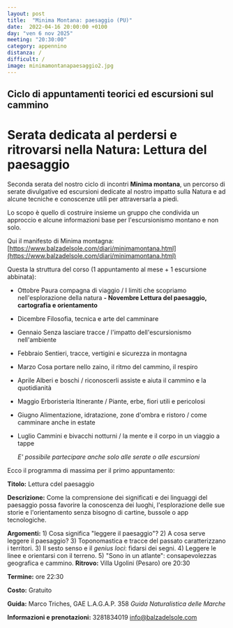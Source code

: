 ```yaml
---
layout: post
title:  "Minima Montana: paesaggio (PU)"
date:  2022-04-16 20:00:00 +0100
day: "ven 6 nov 2025"
meeting: "20:30:00"
category: appennino
distanza: /
difficult: /
image: minimamontanapaesaggio2.jpg
---
```


## Ciclo di appuntamenti teorici ed escursioni sul cammino

# Serata dedicata al perdersi e ritrovarsi nella Natura: Lettura del paesaggio

Seconda serata del nostro ciclo di incontri **Minima montana**, un percorso di serate divulgative ed escursioni dedicate al nostro impatto sulla Natura e ad alcune tecniche e conoscenze utili per attraversarla a piedi.

Lo scopo è quello di costruire insieme un gruppo che condivida un approccio e alcune informazioni base per l'escursionismo montano e non solo.

Qui il manifesto di Minima montagna: [https://www.balzadelsole.com/diari/minimamontana.html](https://www.balzadelsole.com/diari/minimamontana.html)

Questa la struttura del corso (1 appuntamento al mese + 1 escursione abbinata):

- Ottobre    Paura compagna di viaggio / I limiti che scopriamo nell'esplorazione della natura
**- Novembre   Lettura del paesaggio, cartografia e orientamento** 
- Dicembre   Filosofia, tecnica e arte del camminare
- Gennaio    Senza lasciare tracce / l'impatto dell'escursionismo nell'ambiente
- Febbraio   Sentieri, tracce, vertigini e sicurezza in montagna
- Marzo      Cosa portare nello zaino, il ritmo del cammino, il respiro
- Aprile     Alberi e boschi / riconoscerli assiste e aiuta il cammino e la quotidianità
- Maggio     Erboristeria Itinerante / Piante, erbe, fiori utili e pericolosi
- Giugno     Alimentazione, idratazione, zone d'ombra e ristoro / come camminare anche in estate 
- Luglio     Cammini e bivacchi notturni / la mente e il corpo in un viaggio a tappe

  *E' possibile partecipare anche solo alle serate o alle escursioni*

Ecco il programma di massima per il primo appuntamento:

**Titolo:**       Lettura cdel paesaggio

**Descrizione:**  Come la comprensione dei significati e dei linguaggi del paesaggio possa favorire la conoscenza dei luoghi, l'esplorazione delle sue storie e l'orientamento senza bisogno di cartine, bussole o app tecnologiche.

  **Argomenti:** 1) Cosa significa "leggere il paesaggio"?   2) A cosa serve leggere il paesaggio?   3) Toponomastica e tracce del passato caratterizzano i territori.   3) Il sesto senso e il *genius loci*: fidarsi dei segni.   4) Leggere le linee e orientarsi con il terreno.   5) "Sono in un atlante": consapevolezzas geografica e cammino.
**Ritrovo:** Villa Ugolini (Pesaro) ore 20:30

**Termine:** ore 22:30 

**Costo:** Gratuito

**Guida:** Marco Triches, GAE L.A.G.A.P. 358
*Guida Naturalistica delle Marche*

**Informazioni e prenotazioni:** 3281834019 info@balzadelsole.com
